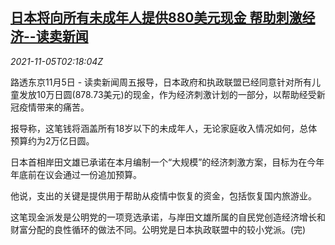<!--1636079465000-->
[日本将向所有未成年人提供880美元现金 帮助刺激经济--读卖新闻](https://cn.reuters.com/article/japan-children-cash-yomiuri-1105-idCNKBS2HQ05U)
------

<div><i>2021-11-05T02:18:04Z</i></div><p>路透东京11月5日 - 读卖新闻周五报导，日本政府和执政联盟已经同意针对所有儿童发放10万日圆(878.73美元)的现金，作为经济刺激计划的一部分，以帮助经受新冠疫情带来的痛苦。</p><p>报导称，这笔钱将涵盖所有18岁以下的未成年人，无论家庭收入情况如何，总体预算约为2万亿日圆。</p><p>日本首相岸田文雄已承诺在本月编制一个“大规模”的经济刺激方案，目标为在今年年底前在议会通过一份追加预算。</p><p>他说，支出的关键是提供用于帮助从疫情中恢复的资金，包括恢复国内旅游业。</p><p>这笔现金派发是公明党的一项竞选承诺，与岸田文雄所属的自民党创造经济增长和财富分配的良性循环的做法不同。公明党是日本执政联盟中的较小党派。(完)</p>
